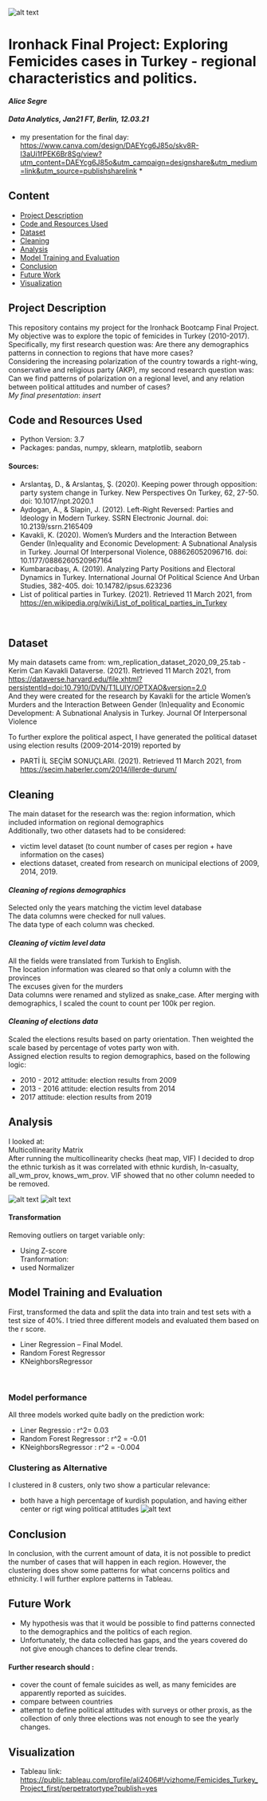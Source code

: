![alt text](https://github.com/alliesegre/turkey_femicides_ironhack/blob/main/Sources/femicides_cover.JPG)

# Ironhack Final Project: Exploring Femicides cases in Turkey - regional characteristics and politics.
#### *Alice Segre*
#### *Data Analytics, Jan21 FT, Berlin, 12.03.21*
* my presentation for the final day: https://www.canva.com/design/DAEYcg6J85o/skv8R-I3aUi1fPEK6Br8Sg/view?utm_content=DAEYcg6J85o&utm_campaign=designshare&utm_medium=link&utm_source=publishsharelink *

## Content
- [Project Description](#project-description)
- [Code and Resources Used](#code-and-resources-used)
- [Dataset](#dataset)
- [Cleaning](#cleaning)
- [Analysis](#analysis)
- [Model Training and Evaluation](#model-training-and-evaluation)
- [Conclusion](#conclusion)
- [Future Work](#future-work)
- [Visualization](#visualization)

## Project Description
This repository contains my project for the Ironhack Bootcamp Final Project. My objective was to explore the topic of femicides in Turkey (2010-2017). 
Specifically, my first research question was:
Are there any demographics patterns in connection to regions that have more cases?<br/>
Considering the increasing polarization of the country towards a right-wing, conservative and religious party (AKP), my second research question was:
Can we find patterns of polarization on a regional level, and any relation between political attitudes and number of cases? <br/>
*My final presentation*: *insert* <br/>

## Code and Resources Used
- Python Version: 3.7 <br/>
- Packages: pandas, numpy, sklearn, matplotlib, seaborn <br/>
#### Sources: <br/>
- Arslantaş, D., & Arslantaş, Ş. (2020). Keeping power through opposition: party system change in Turkey. New Perspectives On Turkey, 62, 27-50. doi: 10.1017/npt.2020.1
- Aydogan, A., & Slapin, J. (2012). Left-Right Reversed: Parties and Ideology in Modern Turkey. SSRN Electronic Journal. doi: 10.2139/ssrn.2165409
- Kavakli, K. (2020). Women’s Murders and the Interaction Between Gender (In)equality and Economic Development: A Subnational Analysis in Turkey. Journal Of Interpersonal Violence, 088626052096716. doi: 10.1177/0886260520967164
- Kumbaracıbaşı, A. (2019). Analyzing Party Positions and Electoral Dynamics in Turkey. International Journal Of Political Science And Urban Studies, 382-405. doi: 10.14782/ipsus.623236
- List of political parties in Turkey. (2021). Retrieved 11 March 2021, from https://en.wikipedia.org/wiki/List_of_political_parties_in_Turkey 
<br/>

## Dataset
My main datasets came from: wm_replication_dataset_2020_09_25.tab - Kerim Can Kavakli Dataverse. (2021). Retrieved 11 March 2021, from https://dataverse.harvard.edu/file.xhtml?persistentId=doi:10.7910/DVN/T1LUIY/OPTXAO&version=2.0 <br/>
And they were created for the research by Kavakli for the article Women’s Murders and the Interaction Between Gender (In)equality and Economic Development: A Subnational Analysis in Turkey. Journal Of Interpersonal Violence <br/>

To further explore the political aspect, I have generated the political dataset using election results (2009-2014-2019) reported by 
- PARTİ İL SEÇİM SONUÇLARI. (2021). Retrieved 11 March 2021, from https://secim.haberler.com/2014/illerde-durum/

## Cleaning
The main dataset for the research was the: region information, which included information on regional demographics<br/>
Additionally, two other datasets had to be considered: 
- victim level dataset (to count number of cases per region + have information on the cases)<br/>
- elections dataset, created from research on municipal elections of 2009, 2014, 2019. 

#### *Cleaning of regions demographics*<br/>
Selected only the years matching the victim level database<br/>
The data columns were checked for null values. <br/>
The data type of each column was checked. <br/>

#### *Cleaning of victim level data*<br/>
All the fields were translated from Turkish to English. <br/>
The location information was cleared so that only a column with the provinces <br/>
The excuses given for the murders <br/>
Data columns were renamed and stylized as snake_case.
After merging with demographics, I scaled the count to count per 100k per region. <br/>

#### *Cleaning of elections data*<br/>
Scaled the elections results based on party orientation. Then weighted the scale based by percentage of votes party won with.<br/>
Assigned election results to region demographics, based on the following logic: <br/>
- 2010 - 2012 attitude: election results from 2009
- 2013 - 2016 attitude: election results from 2014
- 2017 attitude: election results from 2019

## Analysis
I looked at:<br/>
Multicollinearity Matrix <br/>
After running the multicollinearity checks (heat map, VIF) I decided to drop the ethnic turkish as it was correlated with ethnic kurdish, ln-casualty, all_wm_prov, knows_wm_prov.
VIF showed that no other column needed to be removed.<br/>

![alt text](https://github.com/alliesegre/turkey_femicides_ironhack/blob/main/Sources/corr_matrix.PNG)
![alt text](https://github.com/alliesegre/turkey_femicides_ironhack/blob/main/Sources/countvsgdp.PNG)<br/>


#### Transformation
Removing outliers on target variable only: <br/>
- Using Z-score<br/>
Tranformation:
- used Normalizer

 
## Model Training and Evaluation
First,  transformed the data and split the data into train and test sets with a test size of 40%.
I tried three different models and evaluated them based on the r score. <br/>
- Liner Regression – Final Model. 
- Random Forest Regressor 
- KNeighborsRegressor
<br/>

### Model performance  <br/>
All three models worked quite badly on the prediction work:<br/>
- Liner Regressio : r^2= 0.03
- Random Forest Regressor : r^2 = -0.01
- KNeighborsRegressor : r^2 = -0.004<br/>

### Clustering as Alternative <br/>
I clustered in 8 custers, only two show a particular relevance:
- both have  a high percentage of kurdish population, and having either center or rigt wing political attitudes
![alt text](https://github.com/alliesegre/turkey_femicides_ironhack/blob/main/Sources/Clusters.PNG)<br/>

## Conclusion <br/>
In conclusion, with the current amount of data, it is not possible to predict the number of cases that will happen in each region.
However, the clustering does show some patterns for what concerns politics and ethnicity.
I will further explore patterns in Tableau.

## Future Work
- My hypothesis was that it would be possible to find patterns connected to the demographics and the politics of each region.
- Unfortunately, the data collected has gaps, and the years covered do not give enough chances to define clear trends. 
#### Further research should :
- cover the count of female suicides as well, as many femicides are apparently reported as suicides.
- compare between countries
- attempt to define political attitudes with surveys or other proxis, as the collection of only three elections was not enough to see the yearly changes.

## Visualization
- Tableau link: https://public.tableau.com/profile/ali2406#!/vizhome/Femicides_Turkey_Project_first/perpetratortype?publish=yes


